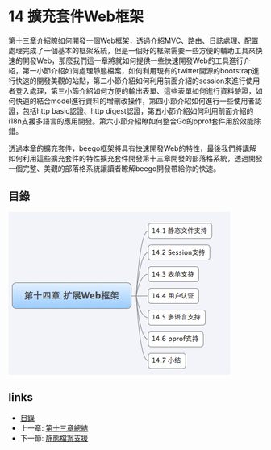 # 14 擴充套件Web框架
第十三章介紹瞭如何開發一個Web框架，透過介紹MVC、路由、日誌處理、配置處理完成了一個基本的框架系統，但是一個好的框架需要一些方便的輔助工具來快速的開發Web，那麼我們這一章將就如何提供一些快速開發Web的工具進行介紹，第一小節介紹如何處理靜態檔案，如何利用現有的twitter開源的bootstrap進行快速的開發美觀的站點，第二小節介紹如何利用前面介紹的session來進行使用者登入處理，第三小節介紹如何方便的輸出表單、這些表單如何進行資料驗證，如何快速的結合model進行資料的增刪改操作，第四小節介紹如何進行一些使用者認證，包括http basic認證、http digest認證，第五小節介紹如何利用前面介紹的i18n支援多語言的應用開發。第六小節介紹瞭如何整合Go的pprof套件用於效能除錯。

透過本章的擴充套件，beego框架將具有快速開發Web的特性，最後我們將講解如何利用這些擴充套件的特性擴充套件開發第十三章開發的部落格系統，透過開發一個完整、美觀的部落格系統讓讀者瞭解beego開發帶給你的快速。

## 目錄
![](images/navi14.png?raw=true)

## links
   * [目錄](<preface.md>)
   * 上一章: [第十三章總結](<13.6.md>)
   * 下一節: [靜態檔案支援](<14.1.md>)